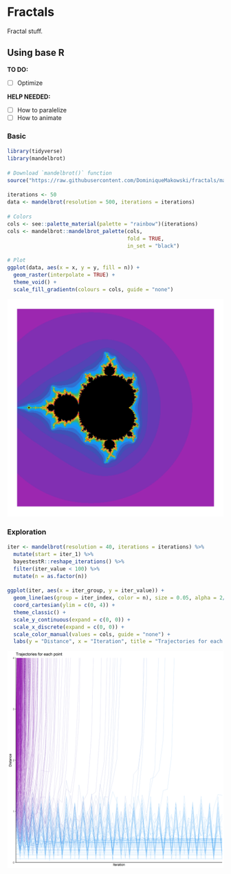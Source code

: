 
# Fractals

Fractal stuff.

## Using base R

**TO DO:**

-   [ ] Optimize

**HELP NEEDED:**

-   [ ] How to paralelize
-   [ ] How to animate

### Basic

``` r
library(tidyverse)
library(mandelbrot)

# Download `mandelbrot()` function
source("https://raw.githubusercontent.com/DominiqueMakowski/fractals/main/mandelbrot.R")

iterations <- 50
data <- mandelbrot(resolution = 500, iterations = iterations)

# Colors
cols <- see::palette_material(palette = "rainbow")(iterations)
cols <- mandelbrot::mandelbrot_palette(cols,
                                       fold = TRUE, 
                                       in_set = "black")

# Plot
ggplot(data, aes(x = x, y = y, fill = n)) +
  geom_raster(interpolate = TRUE) +
  theme_void() +
  scale_fill_gradientn(colours = cols, guide = "none")
```

![](img/unnamed-chunk-2-1.png)<!-- -->

### Exploration

``` r
iter <- mandelbrot(resolution = 40, iterations = iterations) %>% 
  mutate(start = iter_1) %>% 
  bayestestR::reshape_iterations() %>% 
  filter(iter_value < 100) %>% 
  mutate(n = as.factor(n))

ggplot(iter, aes(x = iter_group, y = iter_value)) +
  geom_line(aes(group = iter_index, color = n), size = 0.05, alpha = 2/3) +
  coord_cartesian(ylim = c(0, 4)) +
  theme_classic() +
  scale_y_continuous(expand = c(0, 0)) +
  scale_x_discrete(expand = c(0, 0)) +
  scale_color_manual(values = cols, guide = "none") +
  labs(y = "Distance", x = "Iteration", title = "Trajectories for each point")
```

![](img/unnamed-chunk-3-1.png)<!-- -->
